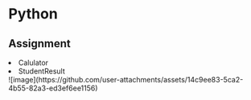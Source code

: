 <h1>Python</h1>
<h2>Assignment</h2>
<li>Calulator</li>
<li>StudentResult</li>
![image](https://github.com/user-attachments/assets/14c9ee83-5ca2-4b55-82a3-ed3ef6ee1156)


